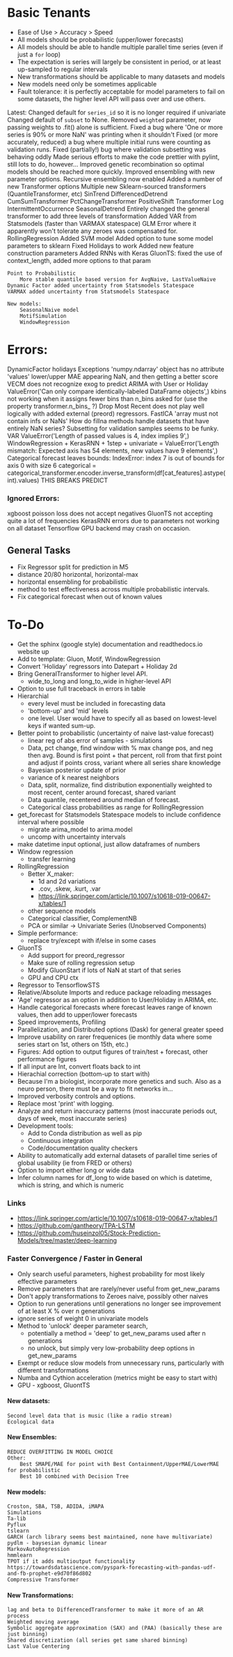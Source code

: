# Basic Tenants
* Ease of Use > Accuracy > Speed
* All models should be probabilistic (upper/lower forecasts)
* All models should be able to handle multiple parallel time series (even if just a `for` loop)
* The expectation is series will largely be consistent in period, or at least up-sampled to regular intervals
* New transformations should be applicable to many datasets and models
* New models need only be sometimes applicable
* Fault tolerance: it is perfectly acceptable for model parameters to fail on some datasets, the higher level API will pass over and use others.

Latest:
	Changed default for `series_id` so it is no longer required if univariate
	Changed default of `subset` to None.
	Removed `weighted` parameter, now passing weights to .fit() alone is sufficient.
	Fixed a bug where 'One or more series is 90% or more NaN' was printing when it shouldn't
	Fixed (or more accurately, reduced) a bug where multiple initial runs were counting as validation runs.
	Fixed (partially!) bug where validation subsetting was behaving oddly
	Made serious efforts to make the code prettier with pylint, still lots to do, however...
	Improved genetic recombination so optimal models should be reached more quickly.
	Improved ensembling with new parameter options.
		Recursive ensembling now enabled
	Added a number of new Transformer options
		Multiple new Sklearn-sourced transformers (QuantileTransformer, etc)
		SinTrend
		DifferencedDetrend
		CumSumTransformer
		PctChangeTransformer
		PositiveShift Transformer
		Log
		IntermittentOccurrence
		SeasonalDetrend
	Entirely changed the general transformer to add three levels of transformation
	Added VAR from Statsmodels (faster than VARMAX statespace)
	GLM
		Error where it apparently won't tolerate any zeroes was compensated for.
	RollingRegression
		Added SVM model
		Added option to tune some model parameters to sklearn
		Fixed Holidays to work
		Added new feature construction parameters
		Added RNNs with Keras
	GluonTS:
		fixed the use of context_length, added more options to that param
	
	Point to Probabilistic
		More stable quantile based version for AvgNaive, LastValueNaive
	Dynamic Factor added uncertainty from Statsmodels Statespace
	VARMAX added uncertainty from Statsmodels Statespace
		
	New models:
		SeasonalNaive model
		MotifSimulation
		WindowRegression

# Errors: 
DynamicFactor holidays 	Exceptions 'numpy.ndarray' object has no attribute 'values'
lower/upper MAE appearing NaN, and then getting a better score
VECM does not recognize exog to predict
ARIMA with User or Holiday ValueError('Can only compare identically-labeled DataFrame objects',)
kbins not working when it assigns fewer bins than n_bins asked for (use the property transformer.n_bins_ ?)
Drop Most Recent does not play well logically with added external (preord) regressors.
FastICA 'array must not contain infs or NaNs'
How do fillna methods handle datasets that have entirely NaN series?
Subsetting for validation samples seems to be funky.
VAR ValueError('Length of passed values is 4, index implies 9',)
WindowRegression + KerasRNN + 1step + univariate = ValueError('Length mismatch: Expected axis has 54 elements, new values have 9 elements',)
Categorical forecast leaves bounds: IndexError: index 7 is out of bounds for axis 0 with size 6
	categorical = categorical_transformer.encoder.inverse_transform(df[cat_features].astype(int).values)
	THIS BREAKS PREDICT


### Ignored Errors:
xgboost poisson loss does not accept negatives
GluonTS not accepting quite a lot of frequencies
KerasRNN errors due to parameters not working on all dataset
Tensorflow GPU backend may crash on occasion.

## General Tasks
* Fix Regressor split for prediction in M5
* distance 20/80 horizontal, horizontal-max
* horizontal ensembling for probabilistic
* method to test effectiveness across multiple probabilistic intervals.
* Fix categorical forecast when out of known values


# To-Do
* Get the sphinx (google style) documentation and readthedocs.io website up
* Add to template: Gluon, Motif, WindowRegression
* Convert 'Holiday' regressors into Datepart + Holiday 2d
* Bring GeneralTransformer to higher level API.
	* wide_to_long and long_to_wide in higher-level API
* Option to use full traceback in errors in table
* Hierarchial
	* every level must be included in forecasting data
	* 'bottom-up' and 'mid' levels
	* one level. User would have to specify all as based on lowest-level keys if wanted sum-up.
* Better point to probabilistic (uncertainty of naive last-value forecast) 
	* linear reg of abs error of samples - simulations
	* Data, pct change, find window with % max change pos, and neg then avg. Bound is first point + that percent, roll from that first point and adjust if points cross, variant where all series share knowledge
	* Bayesian posterior update of prior
	* variance of k nearest neighbors
	* Data, split, normalize, find distribution exponentially weighted to most recent, center around forecast, shared variant
	* Data quantile, recentered around median of forecast.
	* Categorical class probabilities as range for RollingRegression
* get_forecast for Statsmodels Statespace models to include confidence interval where possible
	* migrate arima_model to arima.model
	* uncomp with uncertainty intervals
* make datetime input optional, just allow dataframes of numbers
* Window regression
	* transfer learning
* RollingRegression
	* Better X_maker:
		* 1d and 2d variations
		* .cov, .skew, .kurt, .var
		* https://link.springer.com/article/10.1007/s10618-019-00647-x/tables/1
	* other sequence models
	* Categorical classifier, ComplementNB
	* PCA or similar -> Univariate Series (Unobserved Components)
* Simple performance:
	* replace try/except with if/else in some cases
* GluonTS
	* Add support for preord_regressor
	* Make sure of rolling regression setup
	* Modify GluonStart if lots of NaN at start of that series
	* GPU and CPU ctx
* Regressor to TensorflowSTS
* Relative/Absolute Imports and reduce package reloading messages
* 'Age' regressor as an option in addition to User/Holiday in ARIMA, etc.
* Handle categorical forecasts where forecast leaves range of known values, then add to upper/lower forecasts
* Speed improvements, Profiling
* Parallelization, and Distributed options (Dask) for general greater speed
* Improve usability on rarer frequenices (ie monthly data where some series start on 1st, others on 15th, etc.)
* Figures: Add option to output figures of train/test + forecast, other performance figures
* If all input are Int, convert floats back to int
* Hierachial correction (bottom-up to start with)
* Because I'm a biologist, incorporate more genetics and such. Also as a neuro person, there must be a way to fit networks in...
* Improved verbosity controls and options. 
* Replace most 'print' with logging.
* Analyze and return inaccuracy patterns (most inaccurate periods out, days of week, most inaccurate series)
* Development tools:
	* Add to Conda distribution as well as pip
	* Continuous integration
	* Code/documentation quality checkers
* Ability to automatically add external datasets of parallel time series of global usability (ie from FRED or others)
* Option to import either long or wide data
* Infer column names for df_long to wide based on which is datetime, which is string, and which is numeric

### Links
* https://link.springer.com/article/10.1007/s10618-019-00647-x/tables/1
* https://github.com/gantheory/TPA-LSTM
* https://github.com/huseinzol05/Stock-Prediction-Models/tree/master/deep-learning

### Faster Convergence / Faster in General
* Only search useful parameters, highest probability for most likely effective parameters
* Remove parameters that are rarely/never useful from get_new_params
* Don't apply transformations to Zeroes naive, possibly other naives
* Option to run generations until generations no longer see improvement of at least X % over n generations
* ignore series of weight 0 in univariate models
* Method to 'unlock' deeper parameter search, 
	* potentially a method = 'deep' to get_new_params used after n generations
	* no unlock, but simply very low-probability deep options in get_new_params
* Exempt or reduce slow models from unnecessary runs, particularly with different transformations
* Numba and Cythion acceleration (metrics might be easy to start with)
* GPU - xgboost, GluontTS

#### New datasets:
	Second level data that is music (like a radio stream)
	Ecological data

#### New Ensembles:
	REDUCE OVERFITTING IN MODEL CHOICE
	Other:
		Best SMAPE/MAE for point with Best Containment/UpperMAE/LowerMAE for probabilistic
		Best 10 combined with Decision Tree

#### New models:
	Croston, SBA, TSB, ADIDA, iMAPA
	Simulations
	Ta-lib
	Pyflux
	tslearn
	GARCH (arch library seems best maintained, none have multivariate)
	pydlm - baysesian dynamic linear
	MarkovAutoRegression
	hmmlearn
	TPOT if it adds multioutput functionality
	https://towardsdatascience.com/pyspark-forecasting-with-pandas-udf-and-fb-prophet-e9d70f86d802
	Compressive Transformer

#### New Transformations:
	lag and beta to DifferencedTransformer to make it more of an AR process
	Weighted moving average
	Symbolic aggregate approximation (SAX) and (PAA) (basically these are just binning)
	Shared discretization (all series get same shared binning)
	Last Value Centering
	